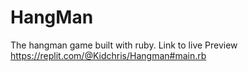 # HangMan
The hangman game built with ruby. 
Link to live Preview
https://replit.com/@Kidchris/Hangman#main.rb
